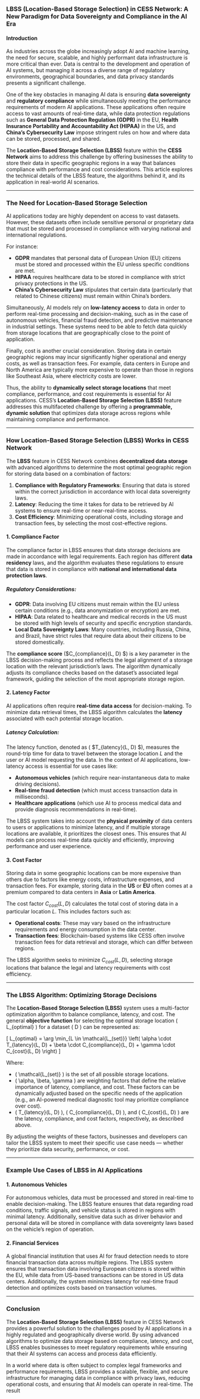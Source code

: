 ### **LBSS (Location-Based Storage Selection) in CESS Network: A New Paradigm for Data Sovereignty and Compliance in the AI Era**

#### **Introduction**

As industries across the globe increasingly adopt AI and machine learning, the need for secure, scalable, and highly performant data infrastructure is more critical than ever. Data is central to the development and operation of AI systems, but managing it across a diverse range of regulatory environments, geographical boundaries, and data privacy standards presents a significant challenge.

One of the key obstacles in managing AI data is ensuring **data sovereignty** and **regulatory compliance** while simultaneously meeting the performance requirements of modern AI applications. These applications often require access to vast amounts of real-time data, while data protection regulations such as **General Data Protection Regulation (GDPR)** in the EU, **Health Insurance Portability and Accountability Act (HIPAA)** in the US, and **China’s Cybersecurity Law** impose stringent rules on how and where data can be stored, processed, and shared.

The **Location-Based Storage Selection (LBSS)** feature within the **CESS Network** aims to address this challenge by offering businesses the ability to store their data in specific geographic regions in a way that balances compliance with performance and cost considerations. This article explores the technical details of the LBSS feature, the algorithms behind it, and its application in real-world AI scenarios.

---

### **The Need for Location-Based Storage Selection**

AI applications today are highly dependent on access to vast datasets. However, these datasets often include sensitive personal or proprietary data that must be stored and processed in compliance with varying national and international regulations. 

For instance:
- **GDPR** mandates that personal data of European Union (EU) citizens must be stored and processed within the EU unless specific conditions are met.
- **HIPAA** requires healthcare data to be stored in compliance with strict privacy protections in the US.
- **China’s Cybersecurity Law** stipulates that certain data (particularly that related to Chinese citizens) must remain within China’s borders.

Simultaneously, AI models rely on **low-latency access** to data in order to perform real-time processing and decision-making, such as in the case of autonomous vehicles, financial fraud detection, and predictive maintenance in industrial settings. These systems need to be able to fetch data quickly from storage locations that are geographically close to the point of application.

Finally, cost is another crucial consideration. Storing data in certain geographic regions may incur significantly higher operational and energy costs, as well as transaction fees. For example, data centers in Europe and North America are typically more expensive to operate than those in regions like Southeast Asia, where electricity costs are lower.

Thus, the ability to **dynamically select storage locations** that meet compliance, performance, and cost requirements is essential for AI applications. CESS’s **Location-Based Storage Selection (LBSS)** feature addresses this multifaceted challenge by offering a **programmable, dynamic solution** that optimizes data storage across regions while maintaining compliance and performance.

---

### **How Location-Based Storage Selection (LBSS) Works in CESS Network**

The **LBSS** feature in CESS Network combines **decentralized data storage** with advanced algorithms to determine the most optimal geographic region for storing data based on a combination of factors:

1. **Compliance with Regulatory Frameworks**: Ensuring that data is stored within the correct jurisdiction in accordance with local data sovereignty laws.
2. **Latency**: Reducing the time it takes for data to be retrieved by AI systems to ensure real-time or near-real-time access.
3. **Cost Efficiency**: Minimizing operational costs, including storage and transaction fees, by selecting the most cost-effective regions.

#### **1. Compliance Factor**

The compliance factor in LBSS ensures that data storage decisions are made in accordance with legal requirements. Each region has different **data residency** laws, and the algorithm evaluates these regulations to ensure that data is stored in compliance with **national and international data protection laws**. 

##### **Regulatory Considerations**:
- **GDPR**: Data involving EU citizens must remain within the EU unless certain conditions (e.g., data anonymization or encryption) are met.
- **HIPAA**: Data related to healthcare and medical records in the US must be stored with high levels of security and specific encryption standards.
- **Local Data Sovereignty Laws**: Many countries, including Russia, China, and Brazil, have strict rules that require data about their citizens to be stored domestically.

The **compliance score**  ($C_{compliance}(L, D) $) is a key parameter in the LBSS decision-making process and reflects the legal alignment of a storage location with the relevant jurisdiction’s laws. The algorithm dynamically adjusts its compliance checks based on the dataset’s associated legal framework, guiding the selection of the most appropriate storage region.

#### **2. Latency Factor**

AI applications often require **real-time data access** for decision-making. To minimize data retrieval times, the LBSS algorithm calculates the **latency** associated with each potential storage location. 

##### **Latency Calculation**:
The latency function, denoted as ( $T_{latency}(L, D) $), measures the round-trip time for data to travel between the storage location $L$ and the user or AI model requesting the data. In the context of AI applications, low-latency access is essential for use cases like:
- **Autonomous vehicles** (which require near-instantaneous data to make driving decisions).
- **Real-time fraud detection** (which must access transaction data in milliseconds).
- **Healthcare applications** (which use AI to process medical data and provide diagnosis recommendations in real-time).

The LBSS system takes into account the **physical proximity** of data centers to users or applications to minimize latency, and if multiple storage locations are available, it prioritizes the closest ones. This ensures that AI models can process real-time data quickly and efficiently, improving performance and user experience.

#### **3. Cost Factor**

Storing data in some geographic locations can be more expensive than others due to factors like energy costs, infrastructure expenses, and transaction fees. For example, storing data in the **US** or **EU** often comes at a premium compared to data centers in **Asia** or **Latin America**.

The cost factor $C_{cost}(L, D)$ calculates the total cost of storing data in a particular location $L$. This includes factors such as:
- **Operational costs**: These may vary based on the infrastructure requirements and energy consumption in the data center.
- **Transaction fees**: Blockchain-based systems like CESS often involve transaction fees for data retrieval and storage, which can differ between regions.

The LBSS algorithm seeks to minimize $C_{cost}(L, D)$, selecting storage locations that balance the legal and latency requirements with cost efficiency.

---

### **The LBSS Algorithm: Optimizing Storage Decisions**

The **Location-Based Storage Selection (LBSS)** system uses a multi-factor optimization algorithm to balance compliance, latency, and cost. The general **objective function** for selecting the optimal storage location \( L_{optimal} \) for a dataset \( D \) can be represented as:

\[
L_{optimal} = \arg \min_{L \in \mathcal{L_(set)}} \left( \alpha \cdot T_{latency}(L, D) + \beta \cdot C_{compliance}(L, D) + \gamma \cdot C_{cost}(L, D) \right)
\]

Where:
- \( \mathcal{L_(set)} \) is the set of all possible storage locations.
- \( \alpha, \beta, \gamma \) are weighting factors that define the relative importance of latency, compliance, and cost. These factors can be dynamically adjusted based on the specific needs of the application (e.g., an AI-powered medical diagnostic tool may prioritize compliance over cost).
- \( T_{latency}(L, D) \), \( C_{compliance}(L, D) \), and \( C_{cost}(L, D) \) are the latency, compliance, and cost factors, respectively, as described above.

By adjusting the weights of these factors, businesses and developers can tailor the LBSS system to meet their specific use case needs — whether they prioritize data security, performance, or cost.

---

### **Example Use Cases of LBSS in AI Applications**

#### **1. Autonomous Vehicles**

For autonomous vehicles, data must be processed and stored in real-time to enable decision-making. The LBSS feature ensures that data regarding road conditions, traffic signals, and vehicle status is stored in regions with minimal latency. Additionally, sensitive data such as driver behavior and personal data will be stored in compliance with data sovereignty laws based on the vehicle’s region of operation.

#### **2. Financial Services**

A global financial institution that uses AI for fraud detection needs to store financial transaction data across multiple regions. The LBSS system ensures that transaction data involving European citizens is stored within the EU, while data from US-based transactions can be stored in US data centers. Additionally, the system minimizes latency for real-time fraud detection and optimizes costs based on transaction volumes.

---

### **Conclusion**

The **Location-Based Storage Selection (LBSS)** feature in CESS Network provides a powerful solution to the challenges posed by AI applications in a highly regulated and geographically diverse world. By using advanced algorithms to optimize data storage based on compliance, latency, and cost, LBSS enables businesses to meet regulatory requirements while ensuring that their AI systems can access and process data efficiently. 

In a world where data is often subject to complex legal frameworks and performance requirements, LBSS provides a scalable, flexible, and secure infrastructure for managing data in compliance with privacy laws, reducing operational costs, and ensuring that AI models can operate in real-time. The result
